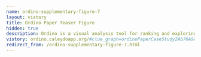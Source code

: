 ```yaml
---
name: ordino-supplementary-figure-7
layout: vistory
title: Ordino Paper Teaser Figure
hidden: true
description: Ordino is a visual analysis tool for ranking and exploring genes, cell lines, and tissue samples.
vistory: ordino.caleydoapp.org/#clue_graph=ordinoPaperCaseStudy2Ab76A&clue_state=55
redirect_from: /ordino-supplementary-figure-7.html
---
```

